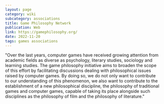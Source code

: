 ```yaml
---
layout: page
category: wiki
subcategory: associations
title: Game Philosophy Network
publication: Web
link: https://gamephilosophy.org/
date: 2022-11-20
tags: games associations
---
```


"Over the last years, computer games have received growing attention from academic fields as diverse as psychology, literary studies, sociology and learning studies. The game philosophy initiative aims to broaden the scope of this effort by facilitating discussions dealing with philosophical issues raised by computer games. By doing so, we do not only want to contribute to our understanding of this phenomenon, we also want to contribute to the establishment of a new philosophical discipline, the philosophy of traditional games and computer games, capable of taking its place alongside such disciplines as the philosophy of film and the philosophy of literature."
